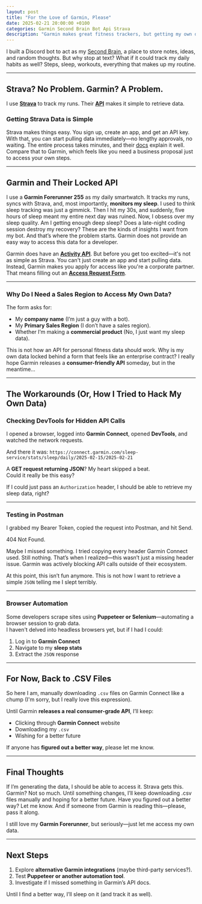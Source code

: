```yaml
---
layout: post
title: "For the Love of Garmin, Please"
date: 2025-02-21 20:00:00 +0100
categories: Garmin Second Brain Bot Api Strava
description: "Garmin makes great fitness trackers, but getting my own data shouldn’t be this hard. Unlike Strava’s open API, Garmin locks data behind a business application. I break down my struggle to integrate it into my bot, failed workarounds, and why I’m still stuck downloading .csv files."
---
```


I built a Discord bot to act as my [Second Brain](https://www.buildingasecondbrain.com/), a place to store notes, ideas, and random thoughts. But why stop at text?
What if it could track my daily habits as well? Steps, sleep, workouts, everything that makes up my routine.

---

## **Strava? No Problem. Garmin? A Problem.**  

I use **[Strava](https://www.strava.com/)** to track my runs. Their **[API](https://developers.strava.com/docs/reference/)** makes it simple to retrieve data.

### **Getting Strava Data is Simple**

Strava makes things easy. You sign up, create an app, and get an API key.
With that, you can start pulling data immediately—no lengthy approvals, no waiting.
The entire process takes minutes, and their [docs](https://developers.strava.com/docs/getting-started/) explain it well.
Compare that to Garmin, which feels like you need a business proposal just to access your own steps.

---

## **Garmin and Their Locked API**  

I use a **Garmin Forerunner 255** as my daily smartwatch. It tracks my runs, syncs with Strava, and, most importantly, **monitors my sleep**.
I used to think sleep tracking was just a gimmick. Then I hit my 30s, and suddenly, five hours of sleep meant my entire next day was ruined. Now, I obsess over my sleep quality. Am I getting enough deep sleep? Does a late-night coding session destroy my recovery? These are the kinds of insights I want from my bot.
And that’s where the problem starts. Garmin does not provide an easy way to access this data for a developer.

Garmin does have an **[Activity API](https://developer.garmin.com/gc-developer-program/activity-api/)**.
But before you get too excited—it's not as simple as Strava.
You can't just create an app and start pulling data.
Instead, Garmin makes you apply for access like you're a corporate partner. That means filling out an **[Access Request Form](https://www.garmin.com/en-US/forms/GarminConnectDeveloperAccess/)**.

---

### **Why Do I Need a Sales Region to Access My Own Data?**  

The form asks for:  

- My **company name** (I’m just a guy with a bot).  
- My **Primary Sales Region** (I don’t have a sales region).  
- Whether I’m making a **commercial product** (No, I just want my sleep data).  

This is not how an API for personal fitness data should work. Why is my own data locked behind a form that feels like an enterprise contract?
I really hope Garmin releases a **consumer-friendly API** someday, but in the meantime…

---

## **The Workarounds (Or, How I Tried to Hack My Own Data)**  

### **Checking DevTools for Hidden API Calls**  

I opened a browser, logged into **Garmin Connect**, opened **DevTools**, and watched the network requests.  

And there it was:
`https://connect.garmin.com/sleep-service/stats/sleep/daily/2025-02-15/2025-02-21`

A **GET request returning JSON**? My heart skipped a beat.  
Could it really be this easy?

If I could just pass an `Authorization` header, I should be able to retrieve my sleep data, right?

---

### **Testing in Postman**  

I grabbed my Bearer Token, copied the request into Postman, and hit Send.

404 Not Found.

Maybe I missed something. I tried copying every header Garmin Connect used.
Still nothing. That’s when I realized—this wasn’t just a missing header issue.
Garmin was actively blocking API calls outside of their ecosystem.

At this point, this isn’t fun anymore. This is not how I want to retrieve a simple `JSON` telling me I slept terribly.

---

### **Browser Automation**  

Some developers scrape sites using **Puppeteer or Selenium**—automating a browser session to grab data.  
I haven't delved into headless browsers yet, but if I had I could:

1. Log in to **Garmin Connect**  
2. Navigate to my **sleep stats**  
3. Extract the `JSON` response  

---

## **For Now, Back to .CSV Files**  

So here I am, manually downloading `.csv` files on Garmin Connect like a chump (I'm sorry, but I really love this expression).

Until Garmin **releases a real consumer-grade API**, I’ll keep:  

- Clicking through **Garmin Connect** website
- Downloading my `.csv`  
- Wishing for a better future  

If anyone has **figured out a better way**, please let me know.

---

## **Final Thoughts**  

If I’m generating the data, I should be able to access it. Strava gets this. Garmin? Not so much.
Until something changes, I’ll keep downloading .csv files manually and hoping for a better future.
Have you figured out a better way? Let me know.
And if someone from Garmin is reading this—please, pass it along.

I still love my **Garmin Forerunner**, but seriously—just let me access my own data.  

---

## **Next Steps**  

1. Explore **alternative Garmin integrations** (maybe third-party services?).  
2. Test **Puppeteer or another automation tool**.  
3. Investigate if I missed something in Garmin’s API docs.  

Until I find a better way, I’ll sleep on it (and track it as well).
